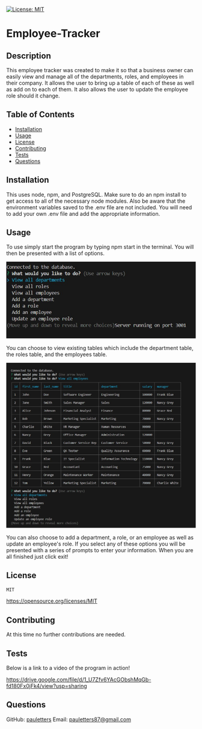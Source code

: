 
  [![License: MIT](https://img.shields.io/badge/License-MIT-yellow.svg)](https://opensource.org/licenses/MIT)

# Employee-Tracker

## Description
This employee tracker was created to make it so that a business owner can easily view and manage all of the departments, roles, and employees in their company. It allows the user to bring up a table of each of these as well as add on to each of them. It also allows the user to update the employee role should it change.

## Table of Contents
- [Installation](#installation)
- [Usage](#usage)
- [License](#license)
- [Contributing](#contributing)
- [Tests](#tests)
- [Questions](#questions)

## Installation
This uses node, npm, and PostgreSQL. Make sure to do an npm install to get access to all of the necessary node modules. Also be aware that the environment variables saved to the .env file are not included. You will need to add your own .env file and add the appropriate information.

## Usage
To use simply start the program by typing npm start in the terminal. You will then be presented with a list of options. 

![](./assets/mainmenu.jpg)

You can choose to view existing tables which include the department table, the roles table, and the employees table. 

![](./assets/table.jpg)

You can also choose to add a department, a role, or an employee as well as update an employee's role. If you select any of these options you will be presented with a series of prompts to enter your information. When you are all finished just click exit!


  ## License
    MIT
    
  https://opensource.org/licenses/MIT



## Contributing
At this time no further contributions are needed.

## Tests
Below is a link to a video of the program in action! 

https://drive.google.com/file/d/1_U7Zfv6YAcGObshMqGb-fd180Fx0jFk4/view?usp=sharing

## Questions
GitHub: [pauletters](https://github.com/pauletters)
Email: pauletters87@gmail.com
